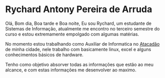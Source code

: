 # Rychard Antony Pereira de Arruda

Olá, Bom dia, Boa tarde e Boa noite, Eu sou Rychard, um estudante de Sistemas de Informação, atualmente me encontro no terceiro semestre do curso e estou extremamente empolgado com algumas matérias.
  
No momento estou trabalhando como Auxiliar de Informatica no [Atacadão](https://www.kimbino.com.br/lojas/rondonopolis-atacadao-av-das-jacana-parque-universitario/) de minha cidade, nele trabalho com basicamente linux, excel e alguns conhecimentos básicos de hardware.
  
Tenho como objetivo absorver todas as informações que estão ao meu alcance, e com estas informações me desenvolver ao maximo.
  

